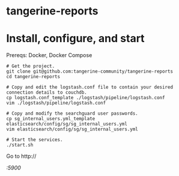 # tangerine-reports

# Install, configure, and start
Prereqs: Docker, Docker Compose

```
# Get the project.
git clone git@github.com:tangerine-community/tangerine-reports
cd tangerine-reports

# Copy and edit the logstash.conf file to contain your desired connection details to couchdb.
cp logstash.conf_template ./logstash/pipeline/logstash.conf
vim ./logstash/pipeline/logstash.conf

# Copy and modify the searchguard user passwords.
cp sg_internal_users.yml_template elasticsearch/config/sg/sg_internal_users.yml
vim elasticsearch/config/sg/sg_internal_users.yml

# Start the services.
./start.sh
```

Go to http://<address of your host machine>:5900

